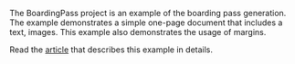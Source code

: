 The BoardingPass project is an example of the boarding pass generation. The example demonstrates a simple one-page document that includes a text, images. This example also demonstrates the usage of margins.

Read the [article](https://github.com/SyncfusionExamples/PDF-real-time-Examples/blob/EJDOTNETCORE3950/BoardingPassProject/BoardingPassProject/BoardingPass%20article.md) that describes this example in details.
